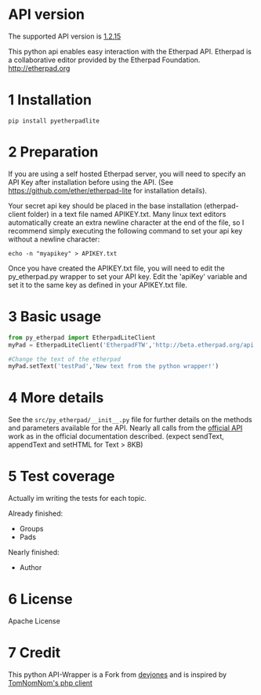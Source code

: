 # API version
The supported API version is [1.2.15](https://etherpad.org/doc/v1.8.16/#index_http-api)

This python api enables easy interaction with the Etherpad API.  Etherpad is a collaborative editor provided by the Etherpad Foundation.  http://etherpad.org

# 1 Installation

```
pip install pyetherpadlite
```

# 2 Preparation

If you are using a self hosted Etherpad server, you will need to specify an API Key after installation before using the API.  (See https://github.com/ether/etherpad-lite for installation details).

Your secret api key should be placed in the base installation (etherpad-client folder) in a text file named APIKEY.txt.  Many linux text editors automatically create an extra newline character at the end of the file, so I recommend simply executing the following command to set your api key without a newline character:
    
```shell
echo -n "myapikey" > APIKEY.txt
```

Once you have created the APIKEY.txt file, you will need to edit the py_etherpad.py wrapper to set your API key. Edit the 'apiKey' variable and set it to the same key as defined in your APIKEY.txt file.

# 3 Basic usage
```python
from py_etherpad import EtherpadLiteClient
myPad = EtherpadLiteClient('EtherpadFTW','http://beta.etherpad.org/api')

#Change the text of the etherpad
myPad.setText('testPad','New text from the python wrapper!')
```

# 4 More details

See the `src/py_etherpad/__init__.py` file for further details on the methods and parameters available for the API.
Nearly all calls from the [official API](https://etherpad.org/doc/v1.8.16/]) work as in the official documentation described. (expect sendText, appendText and setHTML for Text > 8KB)

# 5 Test coverage

Actually im writing the tests for each topic.

Already finished:
- Groups
- Pads

Nearly finished:
- Author

# 6 License

Apache License

# 7 Credit
This python API-Wrapper is a Fork from [devjones](https://github.com/devjones/PyEtherpadLite) and is inspired by [TomNomNom's php client](https://github.com/TomNomNom/etherpad-lite-client)
